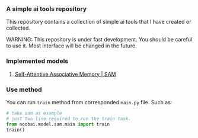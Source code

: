 ### A simple ai tools repository

This repository contains a collection of simple ai tools that I have created or collected. 

WARNING: This repository is under fast development. You should be careful to use it. Most interface will be changed in the future.

### Implemented models

1. [Self-Attentive Associative Memory | SAM](https://arxiv.org/abs/2002.03519)

### Use method

You can run `train` method from corresponded `main.py` file. Such as:
    
```python
# take sam as example
# just two line required to run the train task.
from noobai.model.sam.main import train
train()
```